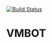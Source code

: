 [![Build Status](https://travis-ci.org/vmbot.svg?branch=master)](https://travis-ci.org/vmbot)

# VMBOT


